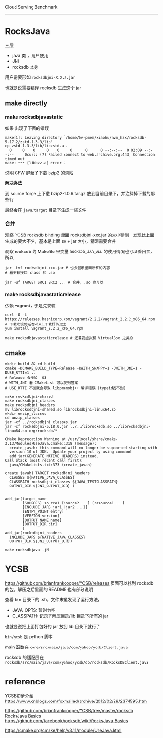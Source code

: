 Cloud Serving Benchmark

---


# RocksJava

三层
- java 类 ，用户使用
- JNI
- rocksdb 本身

用户需要形如 `rocksdbjni-X.X.X.jar`

也就是说需要编译 rocksdb 生成这个 jar

## make directly

### make rocksdbjavastatic

如果 出现了下面的错误
```
make[1]: Leaving directory `/home/kv-pmem/xiaohu/nvm_hzx/rocksdb-5.17.2/zstd-1.3.3/lib'
cp zstd-1.3.3/lib/libzstd.a .
  0     0    0     0    0     0      0      0 --:--:--  0:02:09 --:--:--     0curl: (7) Failed connect to web.archive.org:443; Connection timed out
make: *** [libbz2.a] Error 7
```
说明 GFW 屏蔽了下载 bzip2 的网站

**解决办法**

到 source forge 上下载 bzip2-1.0.6.tar.gz  放到当前目录下，并注释掉下载的那些行

最终会在 `java/target` 目录下生成一些文件

### 合并
观察 YCSB rocksdb binding 里面 rocksdbjni-xxx.jar 的大小猜测，发现比上面生成的要大不少，基本是上面 so + jar 大小，猜测需要合并

观察 rocksdb 的 Makefile 里变量 `ROCKSDB_JAR_ALL` 的使用情况也可以看出来，所以

```
jar -tvf rocksdbjni-xxx.jar # 也会显示里面所有的内容
# 看到有接口 class 和 .so

jar -uf TARGET SRC1 SRC2 ... # 合并, .so 也可以
```

### make rocksdbjavastaticrelease

依赖 vagrant，于是先安装

```
curl -O -L https://releases.hashicorp.com/vagrant/2.2.2/vagrant_2.2.2_x86_64.rpm
# 下载太慢的话在win上下载好传过去
yum install vagrant_2.2.2_x86_64.rpm

make rocksdbjavastaticrelease # 还需要虚拟机 VirtualBox 之类的
```
## cmake

```
mkdir build && cd build
cmake -DCMAKE_BUILD_TYPE=Release -DWITH_SNAPPY=1 -DWITH_JNI=1 -DUSE_RTTI=1 ..
# Release 会增加 -O3
# WITH_JNI 看 CMakeList 可以找到答案
# USE_RTTI 不加就会导致 libpmemobj++ 编译错误 (typeid找不到)

make rocksdbjni-shared
make rocksdbjni_classes
make rocksdbjni_headers
mv librocksdbjni-shared.so librocksdbjni-linux64.so
mkdir unzip_classes
cd unzip_classes
jar -xf ../rocksdbjni_classes.jar
jar -cf rocksdbjni-5.18.0.jar ../../librocksdb.so ../librocksdbjni-linux64.so org/rocksdb/*
```

```
CMake Deprecation Warning at /usr/local/share/cmake-3.13/Modules/UseJava.cmake:1318 (message):
  create_javah: this command will no longer be supported starting with
  version 10 of JDK.  Update your project by using command
  add_jar(GENERATE_NATIVE_HEADERS) instead.
Call Stack (most recent call first):
  java/CMakeLists.txt:373 (create_javah)
```

```
create_javah( TARGET rocksdbjni_headers
  CLASSES ${NATIVE_JAVA_CLASSES}
  CLASSPATH rocksdbjni_classes ${JAVA_TESTCLASSPATH}
  OUTPUT_DIR ${JNI_OUTPUT_DIR} )


add_jar(target_name
        [SOURCES] source1 [source2 ...] [resource1 ...]
        [INCLUDE_JARS jar1 [jar2 ...]]
        [ENTRY_POINT entry]
        [VERSION version]
        [OUTPUT_NAME name]
        [OUTPUT_DIR dir]
        )
add_jar(rocksdbjni_headers
  INCLUDE_JARS ${NATIVE_JAVA_CLASSES}
  OUTPUT_DIR ${JNI_OUTPUT_DIR})
```

```
make rocksdbjava -jN
```

# YCSB
<https://github.com/brianfrankcooper/YCSB/releases> 页面可以找到 rocksdb 的包，解压之后里面的 README 也有部分说明

查看 `bin` 目录下的 .sh，文件末尾发现了运行方法，

- JAVA_OPTS: 暂时为空
- CLASSPATH: 记录了解压目录/lib 目录下所有的 jar

也就是说把上面打包好的 jar 放到 lib 目录下就行了

`bin/ycsb` 是 python 脚本

main 函数在 `core/src/main/java/com/yahoo/ycsb/Client.java`

rocksdb 的适配层在 `rocksdb/src/main/java/com/yahoo/ycsb/db/rocksdb/RocksDBClient.java`

# reference
YCSB初步介绍  
<https://www.cnblogs.com/foxmailed/archive/2012/02/29/2374595.html>  

<https://github.com/brianfrankcooper/YCSB/tree/master/rocksdb>  
RocksJava Basics  
<https://github.com/facebook/rocksdb/wiki/RocksJava-Basics>  

<https://cmake.org/cmake/help/v3.11/module/UseJava.html>  